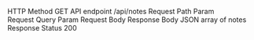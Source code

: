 HTTP Method           GET
API endpoint          /api/notes
Request Path Param    
Request Query Param
Request Body
Response Body         JSON array of notes
Response Status       200